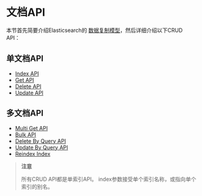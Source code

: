 # 文档API

本节首先简要介绍Elasticsearch的 [数据复制模型](../05-Document-APIs/Reading-and-Writing-documents.md)，然后详细介绍以下CRUD API：

## 单文档API

- [Index API](../05-Document-APIs/Index-API.md)
- [Get API](../05-Document-APIs/Get-API.md)
- [Delete API](../05-Document-APIs/Delete-API.md)
- [Update API](../05-Document-APIs/Update-API.md)

## 多文档API

- [Multi Get API](../05-Document-APIs/Multi-Get-API.md)
- [Bulk API](../05-Document-APIs/Bulk-API.md)
- [Delete By Query API](../05-Document-APIs/Delete-By-Queryw-API.md)
- [Update By Query API](../05-Document-APIs/Update-By-Query-API.md)
- [Reindex Index](../05-Document-APIs/Reindex-API.md)

> **注意**
>
> 所有CRUD API都是单索引API。 index参数接受单个索引名称，或指向单个索引的别名。

